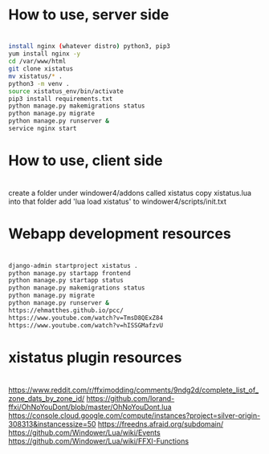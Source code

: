 # How to use, server side
#
```bash
install nginx (whatever distro) python3, pip3
yum install nginx -y
cd /var/www/html
git clone xistatus
mv xistatus/* .
python3 -m venv .
source xistatus_env/bin/activate
pip3 install requirements.txt
python manage.py makemigrations status
python manage.py migrate
python manage.py runserver &
service nginx start
```

# How to use, client side
#
create a folder under windower4/addons called xistatus
copy xistatus.lua into that folder
add 'lua load xistatus' to windower4/scripts/init.txt

# Webapp development resources
#
```bash
django-admin startproject xistatus .
python manage.py startapp frontend
python manage.py startapp status
python manage.py makemigrations status
python manage.py migrate
python manage.py runserver &
https://ehmatthes.github.io/pcc/
https://www.youtube.com/watch?v=TmsD8QExZ84
https://www.youtube.com/watch?v=hISSGMafzvU
```

# xistatus plugin resources
#
https://www.reddit.com/r/ffximodding/comments/9ndg2d/complete_list_of_zone_dats_by_zone_id/
https://github.com/lorand-ffxi/OhNoYouDont/blob/master/OhNoYouDont.lua
https://console.cloud.google.com/compute/instances?project=silver-origin-308313&instancessize=50
https://freedns.afraid.org/subdomain/
https://github.com/Windower/Lua/wiki/Events
https://github.com/Windower/Lua/wiki/FFXI-Functions

